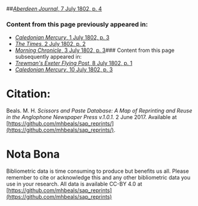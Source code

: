 ##[*Aberdeen Journal*, 7 July 1802, p. 4](https://mhbeals.github.io/sap_html/Aberdeen-Journal/Aberdeen-Journal-7-July-1802-p-4)

### Content from this page previously appeared in:
+ [*Caledonian Mercury*, 1 July 1802, p. 3](https://mhbeals.github.io/sap_html/Caledonian-Mercury/Caledonian-Mercury-1-July-1802-p-3)
+ [*The Times*, 2 July 1802, p. 2](https://mhbeals.github.io/sap_html/The-Times/The-Times-2-July-1802-p-2)
+ [*Morning Chronicle*, 3 July 1802, p. 3](https://mhbeals.github.io/sap_html/Morning-Chronicle/Morning-Chronicle-3-July-1802-p-3)### Content from this page subsequently appeared in:
+ [*Trewman's Exeter Flying Post*, 8 July 1802, p. 1](https://mhbeals.github.io/sap_html/Trewman's-Exeter-Flying-Post/Trewman's-Exeter-Flying-Post-8-July-1802-p-1)
+ [*Caledonian Mercury*, 10 July 1802, p. 3](https://mhbeals.github.io/sap_html/Caledonian-Mercury/Caledonian-Mercury-10-July-1802-p-3)
                    
# Citation: 

Beals. M. H. *Scissors and Paste Database: A Map of Reprinting and Reuse in the Anglophone Newspaper Press v.1.0.1.* 2 June 2017. Available at [https://github.com/mhbeals/sap_reprints/](https://github.com/mhbeals/sap_reprints/). 
                    
# Nota Bona

Bibliometric data is time consuming to produce but benefits us all. Please remember to cite or acknowledge this and any other bibliometric data you use in your research. All data is available CC-BY 4.0 at [https://github.com/mhbeals/sap_reprints](https://github.com/mhbeals/sap_reprints)